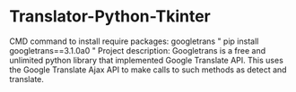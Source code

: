 # Translator-Python-Tkinter
CMD command to install require packages:
     googletrans
   " pip install googletrans==3.1.0a0 "
Project description:
Googletrans is a free and unlimited python library that implemented Google Translate API.
This uses the Google Translate Ajax API to make calls to such methods as detect and translate.
